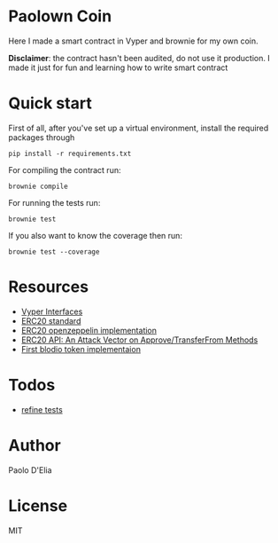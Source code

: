 # Paolown Coin

Here I made a smart contract in Vyper and brownie for my own coin.

**Disclaimer**: the contract hasn't been audited, do not use it production. I made it just for fun and learning how to write smart contract

# Quick start

First of all, after you've set up a virtual environment, install the required packages through

    pip install -r requirements.txt

For compiling the contract run:

    brownie compile

For running the tests run:

    brownie test

If you also want to know the coverage then run:

    brownie test --coverage

# Resources

- [Vyper Interfaces](https://github.com/vyperlang/vyper/blob/master/vyper/interfaces/ERC20.py)
- [ERC20 standard](https://github.com/ethereum/EIPs/blob/master/EIPS/eip-20.md)
- [ERC20 openzeppelin implementation](https://github.com/OpenZeppelin/openzeppelin-contracts/blob/9b3710465583284b8c4c5d2245749246bb2e0094/contracts/token/ERC20/ERC20.sol)
- [ERC20 API: An Attack Vector on Approve/TransferFrom Methods](https://docs.google.com/document/d/1YLPtQxZu1UAvO9cZ1O2RPXBbT0mooh4DYKjA_jp-RLM/edit)
- [First blodio token implementaion](https://github.com/Firstbloodio/token/blob/master/smart_contract/FirstBloodToken.sol)

# Todos

- [refine tests](https://github.com/OpenZeppelin/openzeppelin-contracts/blob/9b3710465583284b8c4c5d2245749246bb2e0094/test/token/ERC20/ERC20.test.js)

# Author

Paolo D'Elia

# License

MIT

